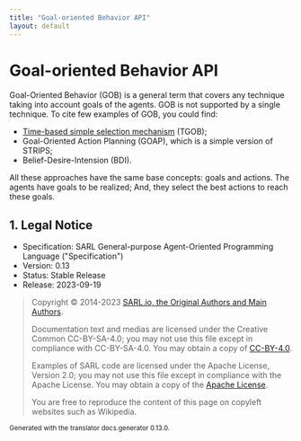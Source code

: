 ```yaml
---
title: "Goal-oriented Behavior API"
layout: default
---
```


# Goal-oriented Behavior API

Goal-Oriented Behavior (GOB) is a general term that covers any technique taking into account goals of the agents.
GOB is not supported by a single technique.
To cite few examples of GOB, you could find:

* [Time-based simple selection mechanism](./TGob.html) (TGOB);
* Goal-Oriented Action Planning (GOAP), which is a simple version of STRIPS;
* Belief-Desire-Intension (BDI).

All these approaches have the same base concepts: goals and actions.
The agents have goals to be realized; And, they select the best actions to reach these goals.


## 1. Legal Notice

* Specification: SARL General-purpose Agent-Oriented Programming Language ("Specification")
* Version: 0.13
* Status: Stable Release
* Release: 2023-09-19

> Copyright &copy; 2014-2023 [SARL.io, the Original Authors and Main Authors](https://www.sarl.io/about/index.html).
>
> Documentation text and medias are licensed under the Creative Common CC-BY-SA-4.0;
> you may not use this file except in compliance with CC-BY-SA-4.0.
> You may obtain a copy of [CC-BY-4.0](https://creativecommons.org/licenses/by-sa/4.0/deed.en).
>
> Examples of SARL code are licensed under the Apache License, Version 2.0;
> you may not use this file except in compliance with the Apache License.
> You may obtain a copy of the [Apache License](http://www.apache.org/licenses/LICENSE-2.0).
>
> You are free to reproduce the content of this page on copyleft websites such as Wikipedia.

<small>Generated with the translator docs.generator 0.13.0.</small>
